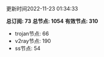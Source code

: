 更新时间2022-11-23 01:34:33

**总订阅: 73**
**总节点: 1054**
**有效节点: 310**
- trojan节点: 66
- v2ray节点: 190
- ss节点: 54
